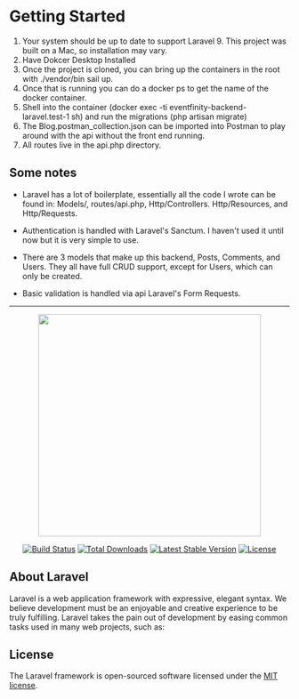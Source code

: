 # Getting Started</h1>
1. Your system should be up to date to support Laravel 9. This project was built on a Mac, so installation may vary.
2. Have Dokcer Desktop Installed
3. Once the project is cloned, you can bring up the containers in the root with ./vendor/bin sail up.
4. Once that is running you can do a docker ps to get the name of the docker container. 
5. Shell into the container (docker exec -ti eventfinity-backend-laravel.test-1 sh) and run the migrations (php artisan migrate)
6. The Blog.postman_collection.json can be imported into Postman to play around with the api without the front end running.
7. All routes live in the api.php directory.

<h2>Some notes</h2>

- Laravel has a lot of boilerplate, essentially all the code I wrote can be found in: Models/, routes/api.php, Http/Controllers. Http/Resources, and Http/Requests.

- Authentication is handled with Laravel's Sanctum. I haven't used it until now but it is very simple to use.

- There are 3 models that make up this backend, Posts, Comments, and Users. They all have full CRUD support, except for Users, which can only be created.

- Basic validation is handled via api Laravel's Form Requests.
***

<p align="center"><a href="https://laravel.com" target="_blank"><img src="https://raw.githubusercontent.com/laravel/art/master/logo-lockup/5%20SVG/2%20CMYK/1%20Full%20Color/laravel-logolockup-cmyk-red.svg" width="400"></a></p>

<p align="center">
<a href="https://travis-ci.org/laravel/framework"><img src="https://travis-ci.org/laravel/framework.svg" alt="Build Status"></a>
<a href="https://packagist.org/packages/laravel/framework"><img src="https://img.shields.io/packagist/dt/laravel/framework" alt="Total Downloads"></a>
<a href="https://packagist.org/packages/laravel/framework"><img src="https://img.shields.io/packagist/v/laravel/framework" alt="Latest Stable Version"></a>
<a href="https://packagist.org/packages/laravel/framework"><img src="https://img.shields.io/packagist/l/laravel/framework" alt="License"></a>
</p>

## About Laravel

Laravel is a web application framework with expressive, elegant syntax. We believe development must be an enjoyable and creative experience to be truly fulfilling. Laravel takes the pain out of development by easing common tasks used in many web projects, such as:

## License

The Laravel framework is open-sourced software licensed under the [MIT license](https://opensource.org/licenses/MIT).
